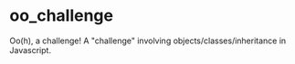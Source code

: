 # oo_challenge
Oo(h), a challenge! A "challenge" involving objects/classes/inheritance in Javascript.
